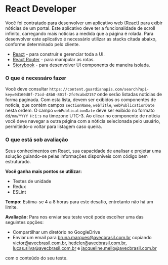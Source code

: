 # React Developer

Você foi contratado para desenvolver um aplicativo web (React) para exibir nóticias de um portal. Este aplicativo deve ter a funcionalidade de scroll infinito, carregando mais noticias a medida que a página é rolada.
Para desenvolver este aplicativo é necessário utilizar as stacks citada abaixo, conforme determinado pelo cliente.

- [React](https://reactjs.org/) - para construir e gerenciar toda a UI.
- [React Router](https://reacttraining.com/react-router/web/guides/quick-start) - para manipular as rotas.
- [Storybook](https://github.com/storybooks/storybook) - para desenvolver UI components de maneira isolada.

### O que é necessáro fazer

Você deve consultar `https://content.guardianapis.com/search?api-key=0d160d0f-71cd-48b0-801f-2fc9cabd2157` onde serão listadas notícias de forma paginada.
Com esta lista, devem ser exibidos os componentes de notícia, que contém campos `sectionName`, `webTitle`, `webPublicationDate` nesta ordem. O campo `webPublicationDate` deve ser exibido no formato `dd/mm/YYYY H:i:s` na timezone UTC-3.
Ao clicar no componente de notícia você deve navegar a outra página com a nóticia selecionada pelo usuário, permitindo-o voltar para listagem caso queira.

### O que está sob avaliação

Seus conhecimentos em React, sua capacidade de analisar e projetar uma solução guiando-se pelas informações disponíveis com código bem estruturado.

**Você ganha mais pontos se utilizar:**
- Testes de unidade
- Redux
- ESLint

**Tempo:**  Estima-se 4 a 8 horas para este desafio, entretanto não há um limite.

**Avaliação:** Para nos enviar seu teste você pode escolher uma das seguintes opções:

- Compartilhar um diretório no GoogleDrive
- Enviar um email para bruna.marques@avecbrasil.com.br copiando victor@avecbrasil.com.br, hedcler@avecbrasil.com.br, lucas.silva@avecbrasil.com.br e jacqueline.mello@avecbrasil.com.br

com o conteúdo do seu teste.
